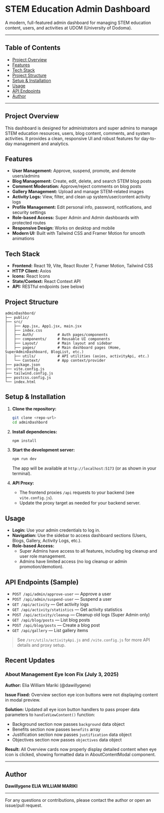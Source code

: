 # STEM Education Admin Dashboard

A modern, full-featured admin dashboard for managing STEM education content, users, and activities at UDOM (University of Dodoma).

---

## Table of Contents
- [Project Overview](#project-overview)
- [Features](#features)
- [Tech Stack](#tech-stack)
- [Project Structure](#project-structure)
- [Setup & Installation](#setup--installation)
- [Usage](#usage)
- [API Endpoints](#api-endpoints)
- [Author](#author)

---

## Project Overview
This dashboard is designed for administrators and super admins to manage STEM education resources, users, blog content, comments, and system activities. It provides a clean, responsive UI and robust features for day-to-day management and analytics.

## Features
- **User Management:** Approve, suspend, promote, and demote users/admins
- **Blog Management:** Create, edit, delete, and search STEM blog posts
- **Comment Moderation:** Approve/reject comments on blog posts
- **Gallery Management:** Upload and manage STEM-related images
- **Activity Logs:** View, filter, and clean up system/user/content activity logs
- **Profile Management:** Edit personal info, password, notifications, and security settings
- **Role-based Access:** Super Admin and Admin dashboards with protected routes
- **Responsive Design:** Works on desktop and mobile
- **Modern UI:** Built with Tailwind CSS and Framer Motion for smooth animations

## Tech Stack
- **Frontend:** React 19, Vite, React Router 7, Framer Motion, Tailwind CSS
- **HTTP Client:** Axios
- **Icons:** React Icons
- **State/Context:** React Context API
- **API:** RESTful endpoints (see below)

## Project Structure
```
adminDashbord/
├── public/
├── src/
│   ├── App.jsx, App1.jsx, main.jsx
│   ├── index.css
│   ├── Auth/           # Auth pages/components
│   ├── components/     # Reusable UI components
│   ├── Layout/         # Main layout and sidebar
│   ├── pages/          # Main dashboard pages (Home, SuperAdminDashboard, BlogList, etc.)
│   ├── utils/          # API utilities (axios, activityApi, etc.)
│   └── Context/        # App context/provider
├── package.json
├── vite.config.js
├── tailwind.config.js
├── postcss.config.js
└── index.html
```

## Setup & Installation
1. **Clone the repository:**
   ```bash
   git clone <repo-url>
   cd adminDashbord
   ```
2. **Install dependencies:**
   ```bash
   npm install
   ```
3. **Start the development server:**
   ```bash
   npm run dev
   ```
   The app will be available at `http://localhost:5173` (or as shown in your terminal).

4. **API Proxy:**
   - The frontend proxies `/api` requests to your backend (see `vite.config.js`).
   - Update the proxy target as needed for your backend server.

## Usage
- **Login:** Use your admin credentials to log in.
- **Navigation:** Use the sidebar to access dashboard sections (Users, Blogs, Gallery, Activity Logs, etc.).
- **Role-based Access:**
  - Super Admins have access to all features, including log cleanup and user role management.
  - Admins have limited access (no log cleanup or admin promotion/demotion).

## API Endpoints (Sample)
- `POST /api/admin/approve-user` — Approve a user
- `POST /api/admin/suspend-user` — Suspend a user
- `GET /api/activity` — Get activity logs
- `GET /api/activity/statistics` — Get activity statistics
- `POST /api/activity/cleanup` — Cleanup old logs (Super Admin only)
- `GET /api/blog/posts` — List blog posts
- `POST /api/blog/posts` — Create a blog post
- `GET /api/gallery` — List gallery items

> See `/src/utils/activityApi.js` and `/vite.config.js` for more API details and proxy setup.

## Recent Updates

### About Management Eye Icon Fix (July 3, 2025)
**Author:** Elia William Mariki (@dawillygene)

**Issue Fixed:** Overview section eye icon buttons were not displaying content in modal preview.

**Solution:** Updated all eye icon button handlers to pass proper data parameters to `handleViewContent()` function:
- Background section now passes `background` data object
- Benefits section now passes `benefits` array  
- Justification section now passes `justification` data object
- Objectives section now passes `objectives` data object

**Result:** All Overview cards now properly display detailed content when eye icon is clicked, showing formatted data in AboutContentModal component.

---

## Author
**Dawillygene ELIA WILLIAM MARIKI**

---

For any questions or contributions, please contact the author or open an issue/pull request.